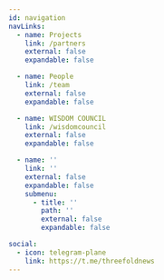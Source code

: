```yaml
---
id: navigation
navLinks:
  - name: Projects
    link: /partners
    external: false
    expandable: false

  - name: People
    link: /team
    external: false
    expandable: false

  - name: WISDOM COUNCIL
    link: /wisdomcouncil
    external: false
    expandable: false

  - name: ''
    link: ''
    external: false
    expandable: false
    submenu:
      - title: ''
        path: ''
        external: false
        expandable: false

social:
  - icon: telegram-plane
    link: https://t.me/threefoldnews
---
```


<!--      -->
